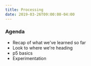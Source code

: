 ```yaml
---
title: Processing
date: 2019-03-26T09:00:00-04:00
---
```


### Agenda

- Recap of what we've learned so far
- Look to where we're heading
- p5 basics
- Experimentation
